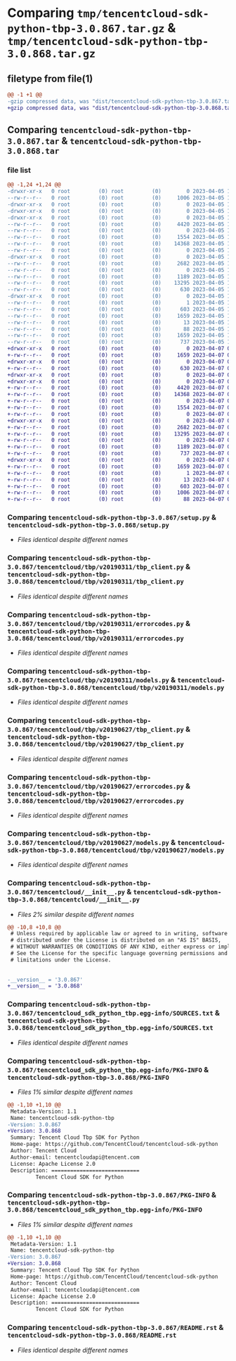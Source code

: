 # Comparing `tmp/tencentcloud-sdk-python-tbp-3.0.867.tar.gz` & `tmp/tencentcloud-sdk-python-tbp-3.0.868.tar.gz`

## filetype from file(1)

```diff
@@ -1 +1 @@
-gzip compressed data, was "dist/tencentcloud-sdk-python-tbp-3.0.867.tar", last modified: Wed Apr  5 16:49:36 2023, max compression
+gzip compressed data, was "dist/tencentcloud-sdk-python-tbp-3.0.868.tar", last modified: Fri Apr  7 00:56:52 2023, max compression
```

## Comparing `tencentcloud-sdk-python-tbp-3.0.867.tar` & `tencentcloud-sdk-python-tbp-3.0.868.tar`

### file list

```diff
@@ -1,24 +1,24 @@
-drwxr-xr-x   0 root         (0) root         (0)        0 2023-04-05 16:49:36.000000 tencentcloud-sdk-python-tbp-3.0.867/
--rw-r--r--   0 root         (0) root         (0)     1006 2023-04-05 16:49:36.000000 tencentcloud-sdk-python-tbp-3.0.867/setup.py
-drwxr-xr-x   0 root         (0) root         (0)        0 2023-04-05 16:49:36.000000 tencentcloud-sdk-python-tbp-3.0.867/tencentcloud/
-drwxr-xr-x   0 root         (0) root         (0)        0 2023-04-05 16:49:36.000000 tencentcloud-sdk-python-tbp-3.0.867/tencentcloud/tbp/
-drwxr-xr-x   0 root         (0) root         (0)        0 2023-04-05 16:49:36.000000 tencentcloud-sdk-python-tbp-3.0.867/tencentcloud/tbp/v20190311/
--rw-r--r--   0 root         (0) root         (0)     4420 2023-04-05 16:49:36.000000 tencentcloud-sdk-python-tbp-3.0.867/tencentcloud/tbp/v20190311/tbp_client.py
--rw-r--r--   0 root         (0) root         (0)        0 2023-04-05 16:49:36.000000 tencentcloud-sdk-python-tbp-3.0.867/tencentcloud/tbp/v20190311/__init__.py
--rw-r--r--   0 root         (0) root         (0)     1554 2023-04-05 16:49:36.000000 tencentcloud-sdk-python-tbp-3.0.867/tencentcloud/tbp/v20190311/errorcodes.py
--rw-r--r--   0 root         (0) root         (0)    14368 2023-04-05 16:49:36.000000 tencentcloud-sdk-python-tbp-3.0.867/tencentcloud/tbp/v20190311/models.py
--rw-r--r--   0 root         (0) root         (0)        0 2023-04-05 16:49:36.000000 tencentcloud-sdk-python-tbp-3.0.867/tencentcloud/tbp/__init__.py
-drwxr-xr-x   0 root         (0) root         (0)        0 2023-04-05 16:49:36.000000 tencentcloud-sdk-python-tbp-3.0.867/tencentcloud/tbp/v20190627/
--rw-r--r--   0 root         (0) root         (0)     2682 2023-04-05 16:49:36.000000 tencentcloud-sdk-python-tbp-3.0.867/tencentcloud/tbp/v20190627/tbp_client.py
--rw-r--r--   0 root         (0) root         (0)        0 2023-04-05 16:49:36.000000 tencentcloud-sdk-python-tbp-3.0.867/tencentcloud/tbp/v20190627/__init__.py
--rw-r--r--   0 root         (0) root         (0)     1189 2023-04-05 16:49:36.000000 tencentcloud-sdk-python-tbp-3.0.867/tencentcloud/tbp/v20190627/errorcodes.py
--rw-r--r--   0 root         (0) root         (0)    13295 2023-04-05 16:49:36.000000 tencentcloud-sdk-python-tbp-3.0.867/tencentcloud/tbp/v20190627/models.py
--rw-r--r--   0 root         (0) root         (0)      630 2023-04-05 16:49:36.000000 tencentcloud-sdk-python-tbp-3.0.867/tencentcloud/__init__.py
-drwxr-xr-x   0 root         (0) root         (0)        0 2023-04-05 16:49:36.000000 tencentcloud-sdk-python-tbp-3.0.867/tencentcloud_sdk_python_tbp.egg-info/
--rw-r--r--   0 root         (0) root         (0)        1 2023-04-05 16:49:36.000000 tencentcloud-sdk-python-tbp-3.0.867/tencentcloud_sdk_python_tbp.egg-info/dependency_links.txt
--rw-r--r--   0 root         (0) root         (0)      603 2023-04-05 16:49:36.000000 tencentcloud-sdk-python-tbp-3.0.867/tencentcloud_sdk_python_tbp.egg-info/SOURCES.txt
--rw-r--r--   0 root         (0) root         (0)     1659 2023-04-05 16:49:36.000000 tencentcloud-sdk-python-tbp-3.0.867/tencentcloud_sdk_python_tbp.egg-info/PKG-INFO
--rw-r--r--   0 root         (0) root         (0)       13 2023-04-05 16:49:36.000000 tencentcloud-sdk-python-tbp-3.0.867/tencentcloud_sdk_python_tbp.egg-info/top_level.txt
--rw-r--r--   0 root         (0) root         (0)       88 2023-04-05 16:49:36.000000 tencentcloud-sdk-python-tbp-3.0.867/setup.cfg
--rw-r--r--   0 root         (0) root         (0)     1659 2023-04-05 16:49:36.000000 tencentcloud-sdk-python-tbp-3.0.867/PKG-INFO
--rw-r--r--   0 root         (0) root         (0)      737 2023-04-05 16:49:36.000000 tencentcloud-sdk-python-tbp-3.0.867/README.rst
+drwxr-xr-x   0 root         (0) root         (0)        0 2023-04-07 00:56:52.000000 tencentcloud-sdk-python-tbp-3.0.868/
+-rw-r--r--   0 root         (0) root         (0)     1659 2023-04-07 00:56:52.000000 tencentcloud-sdk-python-tbp-3.0.868/PKG-INFO
+drwxr-xr-x   0 root         (0) root         (0)        0 2023-04-07 00:56:52.000000 tencentcloud-sdk-python-tbp-3.0.868/tencentcloud/
+-rw-r--r--   0 root         (0) root         (0)      630 2023-04-07 00:56:52.000000 tencentcloud-sdk-python-tbp-3.0.868/tencentcloud/__init__.py
+drwxr-xr-x   0 root         (0) root         (0)        0 2023-04-07 00:56:52.000000 tencentcloud-sdk-python-tbp-3.0.868/tencentcloud/tbp/
+drwxr-xr-x   0 root         (0) root         (0)        0 2023-04-07 00:56:52.000000 tencentcloud-sdk-python-tbp-3.0.868/tencentcloud/tbp/v20190311/
+-rw-r--r--   0 root         (0) root         (0)     4420 2023-04-07 00:56:52.000000 tencentcloud-sdk-python-tbp-3.0.868/tencentcloud/tbp/v20190311/tbp_client.py
+-rw-r--r--   0 root         (0) root         (0)    14368 2023-04-07 00:56:52.000000 tencentcloud-sdk-python-tbp-3.0.868/tencentcloud/tbp/v20190311/models.py
+-rw-r--r--   0 root         (0) root         (0)        0 2023-04-07 00:56:52.000000 tencentcloud-sdk-python-tbp-3.0.868/tencentcloud/tbp/v20190311/__init__.py
+-rw-r--r--   0 root         (0) root         (0)     1554 2023-04-07 00:56:52.000000 tencentcloud-sdk-python-tbp-3.0.868/tencentcloud/tbp/v20190311/errorcodes.py
+-rw-r--r--   0 root         (0) root         (0)        0 2023-04-07 00:56:52.000000 tencentcloud-sdk-python-tbp-3.0.868/tencentcloud/tbp/__init__.py
+drwxr-xr-x   0 root         (0) root         (0)        0 2023-04-07 00:56:52.000000 tencentcloud-sdk-python-tbp-3.0.868/tencentcloud/tbp/v20190627/
+-rw-r--r--   0 root         (0) root         (0)     2682 2023-04-07 00:56:52.000000 tencentcloud-sdk-python-tbp-3.0.868/tencentcloud/tbp/v20190627/tbp_client.py
+-rw-r--r--   0 root         (0) root         (0)    13295 2023-04-07 00:56:52.000000 tencentcloud-sdk-python-tbp-3.0.868/tencentcloud/tbp/v20190627/models.py
+-rw-r--r--   0 root         (0) root         (0)        0 2023-04-07 00:56:52.000000 tencentcloud-sdk-python-tbp-3.0.868/tencentcloud/tbp/v20190627/__init__.py
+-rw-r--r--   0 root         (0) root         (0)     1189 2023-04-07 00:56:52.000000 tencentcloud-sdk-python-tbp-3.0.868/tencentcloud/tbp/v20190627/errorcodes.py
+-rw-r--r--   0 root         (0) root         (0)      737 2023-04-07 00:56:52.000000 tencentcloud-sdk-python-tbp-3.0.868/README.rst
+drwxr-xr-x   0 root         (0) root         (0)        0 2023-04-07 00:56:52.000000 tencentcloud-sdk-python-tbp-3.0.868/tencentcloud_sdk_python_tbp.egg-info/
+-rw-r--r--   0 root         (0) root         (0)     1659 2023-04-07 00:56:52.000000 tencentcloud-sdk-python-tbp-3.0.868/tencentcloud_sdk_python_tbp.egg-info/PKG-INFO
+-rw-r--r--   0 root         (0) root         (0)        1 2023-04-07 00:56:52.000000 tencentcloud-sdk-python-tbp-3.0.868/tencentcloud_sdk_python_tbp.egg-info/dependency_links.txt
+-rw-r--r--   0 root         (0) root         (0)       13 2023-04-07 00:56:52.000000 tencentcloud-sdk-python-tbp-3.0.868/tencentcloud_sdk_python_tbp.egg-info/top_level.txt
+-rw-r--r--   0 root         (0) root         (0)      603 2023-04-07 00:56:52.000000 tencentcloud-sdk-python-tbp-3.0.868/tencentcloud_sdk_python_tbp.egg-info/SOURCES.txt
+-rw-r--r--   0 root         (0) root         (0)     1006 2023-04-07 00:56:52.000000 tencentcloud-sdk-python-tbp-3.0.868/setup.py
+-rw-r--r--   0 root         (0) root         (0)       88 2023-04-07 00:56:52.000000 tencentcloud-sdk-python-tbp-3.0.868/setup.cfg
```

### Comparing `tencentcloud-sdk-python-tbp-3.0.867/setup.py` & `tencentcloud-sdk-python-tbp-3.0.868/setup.py`

 * *Files identical despite different names*

### Comparing `tencentcloud-sdk-python-tbp-3.0.867/tencentcloud/tbp/v20190311/tbp_client.py` & `tencentcloud-sdk-python-tbp-3.0.868/tencentcloud/tbp/v20190311/tbp_client.py`

 * *Files identical despite different names*

### Comparing `tencentcloud-sdk-python-tbp-3.0.867/tencentcloud/tbp/v20190311/errorcodes.py` & `tencentcloud-sdk-python-tbp-3.0.868/tencentcloud/tbp/v20190311/errorcodes.py`

 * *Files identical despite different names*

### Comparing `tencentcloud-sdk-python-tbp-3.0.867/tencentcloud/tbp/v20190311/models.py` & `tencentcloud-sdk-python-tbp-3.0.868/tencentcloud/tbp/v20190311/models.py`

 * *Files identical despite different names*

### Comparing `tencentcloud-sdk-python-tbp-3.0.867/tencentcloud/tbp/v20190627/tbp_client.py` & `tencentcloud-sdk-python-tbp-3.0.868/tencentcloud/tbp/v20190627/tbp_client.py`

 * *Files identical despite different names*

### Comparing `tencentcloud-sdk-python-tbp-3.0.867/tencentcloud/tbp/v20190627/errorcodes.py` & `tencentcloud-sdk-python-tbp-3.0.868/tencentcloud/tbp/v20190627/errorcodes.py`

 * *Files identical despite different names*

### Comparing `tencentcloud-sdk-python-tbp-3.0.867/tencentcloud/tbp/v20190627/models.py` & `tencentcloud-sdk-python-tbp-3.0.868/tencentcloud/tbp/v20190627/models.py`

 * *Files identical despite different names*

### Comparing `tencentcloud-sdk-python-tbp-3.0.867/tencentcloud/__init__.py` & `tencentcloud-sdk-python-tbp-3.0.868/tencentcloud/__init__.py`

 * *Files 2% similar despite different names*

```diff
@@ -10,8 +10,8 @@
 # Unless required by applicable law or agreed to in writing, software
 # distributed under the License is distributed on an "AS IS" BASIS,
 # WITHOUT WARRANTIES OR CONDITIONS OF ANY KIND, either express or implied.
 # See the License for the specific language governing permissions and
 # limitations under the License.
 
 
-__version__ = '3.0.867'
+__version__ = '3.0.868'
```

### Comparing `tencentcloud-sdk-python-tbp-3.0.867/tencentcloud_sdk_python_tbp.egg-info/SOURCES.txt` & `tencentcloud-sdk-python-tbp-3.0.868/tencentcloud_sdk_python_tbp.egg-info/SOURCES.txt`

 * *Files identical despite different names*

### Comparing `tencentcloud-sdk-python-tbp-3.0.867/tencentcloud_sdk_python_tbp.egg-info/PKG-INFO` & `tencentcloud-sdk-python-tbp-3.0.868/PKG-INFO`

 * *Files 1% similar despite different names*

```diff
@@ -1,10 +1,10 @@
 Metadata-Version: 1.1
 Name: tencentcloud-sdk-python-tbp
-Version: 3.0.867
+Version: 3.0.868
 Summary: Tencent Cloud Tbp SDK for Python
 Home-page: https://github.com/TencentCloud/tencentcloud-sdk-python
 Author: Tencent Cloud
 Author-email: tencentcloudapi@tencent.com
 License: Apache License 2.0
 Description: ============================
         Tencent Cloud SDK for Python
```

### Comparing `tencentcloud-sdk-python-tbp-3.0.867/PKG-INFO` & `tencentcloud-sdk-python-tbp-3.0.868/tencentcloud_sdk_python_tbp.egg-info/PKG-INFO`

 * *Files 1% similar despite different names*

```diff
@@ -1,10 +1,10 @@
 Metadata-Version: 1.1
 Name: tencentcloud-sdk-python-tbp
-Version: 3.0.867
+Version: 3.0.868
 Summary: Tencent Cloud Tbp SDK for Python
 Home-page: https://github.com/TencentCloud/tencentcloud-sdk-python
 Author: Tencent Cloud
 Author-email: tencentcloudapi@tencent.com
 License: Apache License 2.0
 Description: ============================
         Tencent Cloud SDK for Python
```

### Comparing `tencentcloud-sdk-python-tbp-3.0.867/README.rst` & `tencentcloud-sdk-python-tbp-3.0.868/README.rst`

 * *Files identical despite different names*

